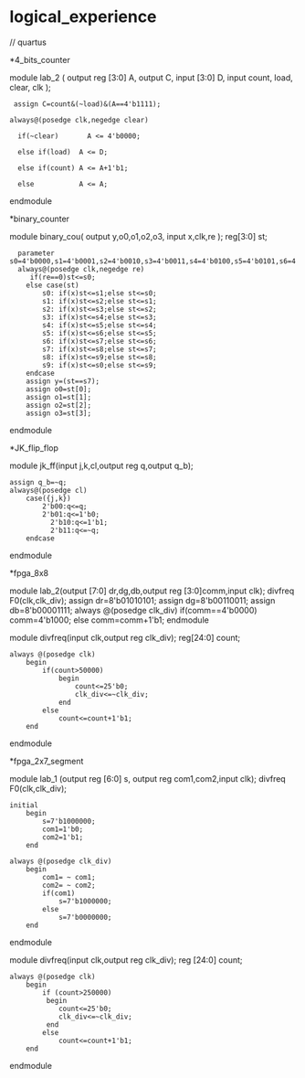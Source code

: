 # logical_experience
// quartus

*4_bits_counter

  module lab_2 (
	  output reg [3:0] A,
	  output           C,
	  input [3:0]      D,
  	input            count,
		  				  load,
		  				  clear,
	  					  clk
  	);
  
	 assign C=count&(~load)&(A==4'b1111);
	
    always@(posedge clk,negedge clear)
	
      if(~clear)	   A <= 4'b0000;
	
      else if(load)  A <= D;
	
      else if(count) A <= A+1'b1;
	
      else           A <= A;
endmodule

*binary_counter

module binary_cou(
	output y,o0,o1,o2,o3,
	input  x,clk,re
	);
	reg[3:0]	st;
  
	  parameter s0=4'b0000,s1=4'b0001,s2=4'b0010,s3=4'b0011,s4=4'b0100,s5=4'b0101,s6=4'b0110,s7=4'b0111,s8=4'b1000,s9=4'b1001;
	  always@(posedge clk,negedge re)
		 if(re==0)st<=s0;
		else case(st)
			s0:	if(x)st<=s1;else st<=s0;
			s1:	if(x)st<=s2;else st<=s1;
			s2:	if(x)st<=s3;else st<=s2;
			s3:	if(x)st<=s4;else st<=s3;
			s4:	if(x)st<=s5;else st<=s4;
			s5:	if(x)st<=s6;else st<=s5;
			s6:	if(x)st<=s7;else st<=s6;
			s7:	if(x)st<=s8;else st<=s7;
			s8:	if(x)st<=s9;else st<=s8;
			s9:	if(x)st<=s0;else st<=s9;
		endcase
		assign y=(st==s7);
		assign o0=st[0];
		assign o1=st[1];
		assign o2=st[2];
		assign o3=st[3];
endmodule

*JK_flip_flop

module jk_ff(input j,k,cl,output reg q,output q_b);

    assign q_b=~q;
  	always@(posedge cl)
	  	case({j,k})
		  	2'b00:q<=q;
		  	2'b01:q<=1'b0;
			  2'b10:q<=1'b1;
			  2'b11:q<=~q;
		endcase
endmodule

*fpga_8x8

module lab_2(output [7:0] dr,dg,db,output reg [3:0]comm,input clk);
	divfreq F0(clk,clk_div);
	assign dr=8'b01010101;
	assign dg=8'b00110011;
	assign db=8'b00001111;
	always @(posedge clk_div)
	 if(comm==4'b0000)
		comm=4'b1000;
	 else
		comm=comm+1'b1;
endmodule

module divfreq(input clk,output reg clk_div);
	reg[24:0] count;
  
	always @(posedge clk)
		begin
			if(count>50000)
				begin
					count<=25'b0;
					clk_div<=~clk_div;
				end
			else
				count<=count+1'b1;
		end
endmodule

*fpga_2x7_segment

module lab_1 (output reg [6:0] s, output reg com1,com2,input clk);
	divfreq F0(clk,clk_div);
	
	initial
		begin
			s=7'b1000000;
			com1=1'b0;
			com2=1'b1;
		end
		
	always @(posedge clk_div)
		begin
			com1= ~ com1;
			com2= ~ com2;
			if(com1)
				s=7'b1000000;
			else
				s=7'b0000000;
		end
		
endmodule

module divfreq(input clk,output reg clk_div);
	reg [24:0] count;
  
	always @(posedge clk)
		begin
			if (count>250000)
			 begin 
				count<=25'b0;
				clk_div<=~clk_div;
			 end
			else
				count<=count+1'b1;
		end
endmodule

